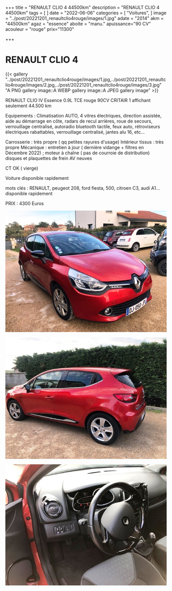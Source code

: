 +++
title = "RENAULT CLIO 4 44500km"
description = "RENAULT CLIO 4 44500km"
tags = [
]
date = "2022-06-06"
categories = [
    "Voitures",
]
image = "../post/20221201_renaultclio4rouge/images/1.jpg"
adate = "2014"
akm = "44500km"
agaz = "essence"
aboite = "manu."
apuissance="90 CV"
acouleur = "rouge"
prix="11300"

+++

# RENAULT CLIO 4

{{< gallery "../post/20221201_renaultclio4rouge/images/1.jpg,../post/20221201_renaultclio4rouge/images/2.jpg,../post/20221201_renaultclio4rouge/images/3.jpg" "A PNG gallery image::A WEBP gallery image::A JPEG gallery image" >}}


RENAULT CLIO IV Essence 0.9L TCE rouge 90CV CRITAIR 1 affichant seulement 44.500 km

Equipements :
Climatisation AUTO, 4 vitres électriques, direction assistée, aide au démarrage en côte, radars de recul arrières, roue de secours, verrouillage centralisé, autoradio bluetooth tactile, feux auto, rétroviseurs électriques rabattables, verrouillage centralisé, jantes alu 16, etc...

Carrosserie : très propre ( qq petites rayures d'usage)
Intérieur tissus : très propre
Mécanique : entretien à jour ( dernière vidange + filtres en Décembre 2022) ; moteur à chaîne ( pas de courroie de distribution)
disques et plaquettes de frein AV neuves

CT OK ( vierge)

Voiture disponible rapidement

mots clés : RENAULT, peugeot 208, ford fiesta, 500, citroen C3, audi A1...
disponible rapidement

PRIX : 4300 Euros


<!-- more -->


![](images/1.jpg)

![](images/2.jpg)

![](images/3.jpg)

